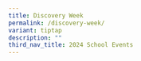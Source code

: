 ```yaml
---
title: Discovery Week
permalink: /discovery-week/
variant: tiptap
description: ""
third_nav_title: 2024 School Events
---
```

